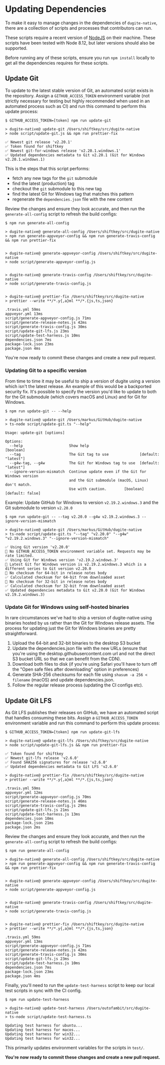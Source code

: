 # Updating Dependencies

To make it easy to manage changes in the dependencies of `dugite-native`, there
are a collection of scripts and processes that contributors can run.

These scripts require a recent version of [NodeJS](https://nodejs.org/) on their
machine. These scripts have been tested with Node 8.12, but later versions
should also be supported.

Before running any of these scripts, ensure you run `npm install` locally to get
all the dependencies requires for these scripts.

## Update Git

To update to the latest stable version of Git, an automated script exists in the
repository. Assign a `GITHUB_ACCESS_TOKEN` environment variable (not strictly
necessary for testing but highly recommended when used in an automated process
such as CI) and run this command to perform this update process:

```shellsession
$ GITHUB_ACCESS_TOKEN=[token] npm run update-git

> dugite-native@ update-git /Users/shiftkey/src/dugite-native
> node script/update-git.js && npm run prettier-fix

✅ Newest git release 'v2.20.1'
✅ Token found for shiftkey
✅ Newest git-for-windows release 'v2.20.1.windows.1'
✅ Updated dependencies metadata to Git v2.20.1 (Git for Windows v2.20.1.windows.1)
```

This is the steps that this script performs:

 - fetch any new tags for the `git` submodule
 - find the latest (production) tag
 - checkout the `git` submodule to this new tag
 - find the latest Git for Windows tag that matches this pattern
 - regenerate the `dependencies.json` file with the new content

Review the changes and ensure they look accurate, and then run the
`generate-all-config` script to refresh the build configs:

```shellsession
$ npm run generate-all-config

> dugite-native@ generate-all-config /Users/shiftkey/src/dugite-native
> npm run generate-appveyor-config && npm run generate-travis-config && npm run prettier-fix


> dugite-native@ generate-appveyor-config /Users/shiftkey/src/dugite-native
> node script/generate-appveyor-config.js


> dugite-native@ generate-travis-config /Users/shiftkey/src/dugite-native
> node script/generate-travis-config.js


> dugite-native@ prettier-fix /Users/shiftkey/src/dugite-native
> prettier --write **/*.y{,a}ml **/*.{js,ts,json}

.travis.yml 59ms
appveyor.yml 13ms
script/generate-appveyor-config.js 71ms
script/generate-release-notes.js 42ms
script/generate-travis-config.js 30ms
script/update-git-lfs.js 23ms
script/update-test-harness.js 10ms
dependencies.json 7ms
package-lock.json 23ms
package.json 4ms
```

You're now ready to commit these changes and create a new pull request.

### Updating Git to a specific version

From time to time it may be useful to ship a version of dugite using a
version which isn't the latest release. An example of this would be a
backported security fix. It's possible to specify the version you'd
like to update to both for the Git submodule (which covers macOS and
Linux) and for Git for Windows.

```
$ npm run update-git -- --help

> dugite-native@ update-git /Users/markus/GitHub/dugite-native
> ts-node script/update-git.ts "--help"

Usage: update-git [options]

Options:
  --help                     Show help                                 [boolean]
  --tag                      The Git tag to use              [default: "latest"]
  --g4w-tag, --g4w           The Git for Windows tag to use  [default: "latest"]
  --ignore-version-mismatch  Continue update even if the Git for Windows version
                             and the Git submodule (macOS, Linux) don't match.
                             Use with caution.        [boolean] [default: false]
```

Example: Update GitHub for Windows to version `v2.19.2.windows.3` and
the Git submodule to version `v2.20.0`

```
$ npm run update-git -- --tag v2.20.0 --g4w v2.19.2.windows.3 --ignore-version-mismatch

> dugite-native@ update-git /Users/markus/GitHub/dugite-native
> ts-node script/update-git.ts "--tag" "v2.20.0" "--g4w" "v2.19.2.windows.3" "--ignore-version-mismatch"

✅ Using Git version 'v2.20.0'
🔴 No GITHUB_ACCESS_TOKEN environment variable set. Requests may be rate limited.
✅ Using Git for Windows version 'v2.19.2.windows.3'
🔴 Latest Git for Windows version is v2.19.2.windows.3 which is a different series to Git version v2.20.0
🔴 No checksum for 64-bit in release notes body
✅ Calculated checksum for 64-bit from downloaded asset
🔴 No checksum for 32-bit in release notes body
✅ Calculated checksum for 32-bit from downloaded asset
✅ Updated dependencies metadata to Git v2.20.0 (Git for Windows v2.19.2.windows.3)
```

### Update Git for Windows using self-hosted binaries

In rare circumstances we've had to ship a version of dugite-native using binaries
hosted by us rather than the Git for Windows release assets. The process for
updating just the Git for Windows binaries are pretty straightforward.

1. Upload the 64-bit and 32-bit binaries to the desktop S3 bucket
2. Update the dependencies.json file with the new URLs (ensure that you're using
   the desktop.githubusercontent.com url and not the direct S3 bucket URL so that we
   can benefit from the CDN).
3. Download both files to disk (if you're using Safari you'll have to turn off the
   "Open safe files after downloading" option in preferences)
4. Generate SHA-256 checksums for each file using `shasum -a 256 < filename` (macOS)
   and update dependencies.json.
5. Follow the regular release process (updating the CI configs etc).

## Update Git LFS

As Git LFS publishes their releases on GitHub, we have an automated script that
handles consuming these bits. Assign a `GITHUB_ACCESS_TOKEN` environment
variable and run this command to perform this update process:

```shellsession
$ GITHUB_ACCESS_TOKEN=[token] npm run update-git-lfs

> dugite-native@ update-git-lfs /Users/shiftkey/src/dugite-native
> node script/update-git-lfs.js && npm run prettier-fix

✅ Token found for shiftkey
✅ Newest git-lfs release 'v2.6.0'
✅ Found SHA256 signatures for release 'v2.6.0'
✅ Updated dependencies metadata to Git LFS 'v2.6.0'

> dugite-native@ prettier-fix /Users/shiftkey/src/dugite-native
> prettier --write **/*.y{,a}ml **/*.{js,ts,json}

.travis.yml 59ms
appveyor.yml 12ms
script/generate-appveyor-config.js 70ms
script/generate-release-notes.js 46ms
script/generate-travis-config.js 29ms
script/update-git-lfs.js 21ms
script/update-test-harness.js 13ms
dependencies.json 10ms
package-lock.json 21ms
package.json 2ms
```

Review the changes and ensure they look accurate, and then run the
`generate-all-config` script to refresh the build configs:

```shellsession
$ npm run generate-all-config

> dugite-native@ generate-all-config /Users/shiftkey/src/dugite-native
> npm run generate-appveyor-config && npm run generate-travis-config && npm run prettier-fix


> dugite-native@ generate-appveyor-config /Users/shiftkey/src/dugite-native
> node script/generate-appveyor-config.js


> dugite-native@ generate-travis-config /Users/shiftkey/src/dugite-native
> node script/generate-travis-config.js


> dugite-native@ prettier-fix /Users/shiftkey/src/dugite-native
> prettier --write **/*.y{,a}ml **/*.{js,ts,json}

.travis.yml 59ms
appveyor.yml 13ms
script/generate-appveyor-config.js 71ms
script/generate-release-notes.js 42ms
script/generate-travis-config.js 30ms
script/update-git-lfs.js 23ms
script/update-test-harness.js 10ms
dependencies.json 7ms
package-lock.json 23ms
package.json 4ms
```

Finally, you'll need to run the `update-test-harness` script to keep our local test scripts in sync with the CI config.

```shellsession
$ npm run update-test-harness

> dugite-native@ update-test-harness /Users/outofambit/src/dugite-native
> ts-node script/update-test-harness.ts

Updating test harness for ubuntu...
Updating test harness for macos...
Updating test harness for win32...
Updating test harness for win32...
```

This primarily updates environment variables for the scripts in `test/`.

**You're now ready to commit these changes and create a new pull request.**

